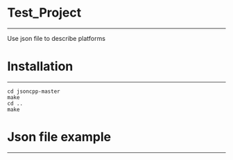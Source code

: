 # Test_Project
-----------
Use json file to describe platforms
# Installation
-----------
```
cd jsoncpp-master
make
cd ..
make
```
# Json file example
-----------
